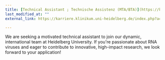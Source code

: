 ```yaml
---
title: [Technical Assistant ; Technische Assistenz (MTA/BTA)](https://karriere.klinikum.uni-heidelberg.de/index.php?ac=jobad&id=25587)
last_modified_at: ""
external_link: https://karriere.klinikum.uni-heidelberg.de/index.php?ac=jobad&id=25587

---
```


We are seeking a motivated technical assistant to join our dynamic, international team at Heidelberg University. If you're passionate about RNA viruses and eager to contribute to innovative, high-impact research, we look forward to your application!